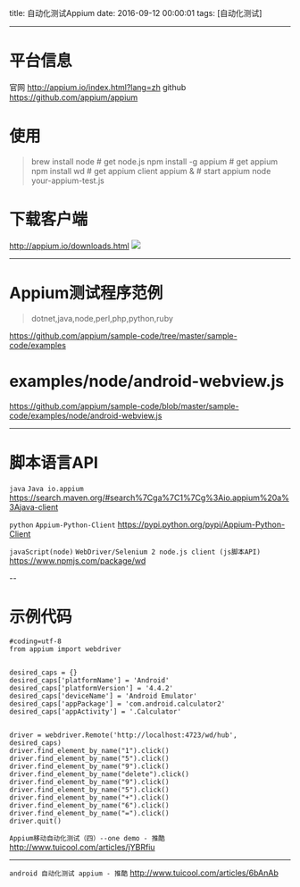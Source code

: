 title: 自动化测试Appium
date: 2016-09-12 00:00:01
tags: [自动化测试]


---

# 平台信息
官网  http://appium.io/index.html?lang=zh
github https://github.com/appium/appium



# 使用
> brew install node      # get node.js
> npm install -g appium  # get appium
> npm install wd         # get appium client
> appium &               # start appium
> node your-appium-test.js


# 下载客户端
http://appium.io/downloads.html
![]( http://ll-blog.oss-cn-hangzhou.aliyuncs.com/16-9-24/43180156.jpg)


 ---
# Appium测试程序范例
>dotnet,java,node,perl,php,python,ruby


https://github.com/appium/sample-code/tree/master/sample-code/examples


# examples/node/android-webview.js
https://github.com/appium/sample-code/blob/master/sample-code/examples/node/android-webview.js


---
# 脚本语言API
`java` `Java io.appium`
https://search.maven.org/#search%7Cga%7C1%7Cg%3Aio.appium%20a%3Ajava-client


`python` `Appium-Python-Client`
https://pypi.python.org/pypi/Appium-Python-Client


`javaScript(node)` `WebDriver/Selenium 2 node.js client (js脚本API)`
https://www.npmjs.com/package/wd


--
# 示例代码
```
#coding=utf-8
from appium import webdriver


desired_caps = {}
desired_caps['platformName'] = 'Android'
desired_caps['platformVersion'] = '4.4.2'
desired_caps['deviceName'] = 'Android Emulator'
desired_caps['appPackage'] = 'com.android.calculator2'
desired_caps['appActivity'] = '.Calculator'


driver = webdriver.Remote('http://localhost:4723/wd/hub', desired_caps)
driver.find_element_by_name("1").click()
driver.find_element_by_name("5").click()
driver.find_element_by_name("9").click()
driver.find_element_by_name("delete").click()
driver.find_element_by_name("9").click()
driver.find_element_by_name("5").click()
driver.find_element_by_name("+").click()
driver.find_element_by_name("6").click()
driver.find_element_by_name("=").click()
driver.quit()
```


` Appium移动自动化测试（四）--one demo - 推酷 `
http://www.tuicool.com/articles/jYBRfiu


---

` android 自动化测试 appium - 推酷 `
http://www.tuicool.com/articles/6bAnAb

